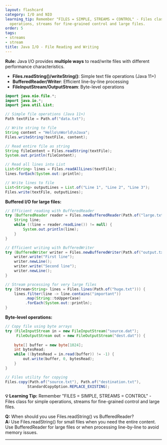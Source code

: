 ```yaml
---
layout: flashcard
category: I/O and NIO
learning_tip: Remember "FILES = SIMPLE, STREAMS = CONTROL" - Files class for simple
  operations, streams for fine-grained control and large files.
order: 5
tags:
- streams
- stream
title: Java I/O - File Reading and Writing
---
```



**Rule:** Java I/O provides **multiple ways** to read/write files with different performance characteristics.

- **Files.readString()/writeString()**: Simple text file operations (Java 11+)
- **BufferedReader/Writer**: Efficient line-by-line processing
- **FileInputStream/OutputStream**: Byte-level operations

```java
import java.nio.file.*;
import java.io.*;
import java.util.List;

// Simple file operations (Java 11+)
Path textFile = Path.of("data.txt");

// Write string to file
String content = "Hello\nWorld\nJava";
Files.writeString(textFile, content);

// Read entire file as string
String fileContent = Files.readString(textFile);
System.out.println(fileContent);

// Read all lines into List
List<String> lines = Files.readAllLines(textFile);
lines.forEach(System.out::println);

// Write lines to file
List<String> outputLines = List.of("Line 1", "Line 2", "Line 3");
Files.write(textFile, outputLines);
```

**Buffered I/O for large files:**
```java
// Efficient reading with BufferedReader
try (BufferedReader reader = Files.newBufferedReader(Path.of("large.txt"))) {
    String line;
    while ((line = reader.readLine()) != null) {
        System.out.println(line);
    }
}

// Efficient writing with BufferedWriter
try (BufferedWriter writer = Files.newBufferedWriter(Path.of("output.txt"))) {
    writer.write("First line");
    writer.newLine();
    writer.write("Second line");
    writer.newLine();
}

// Stream processing for very large files
try (Stream<String> lines = Files.lines(Path.of("huge.txt"))) {
    lines.filter(line -> line.contains("important"))
         .map(String::toUpperCase)
         .forEach(System.out::println);
}
```

**Byte-level operations:**
```java
// Copy file using byte arrays
try (FileInputStream in = new FileInputStream("source.dat");
     FileOutputStream out = new FileOutputStream("dest.dat")) {
    
    byte[] buffer = new byte[1024];
    int bytesRead;
    while ((bytesRead = in.read(buffer)) != -1) {
        out.write(buffer, 0, bytesRead);
    }
}

// Files utility for copying
Files.copy(Path.of("source.txt"), Path.of("destination.txt"), 
          StandardCopyOption.REPLACE_EXISTING);
```

**💡 Learning Tip:** Remember "FILES = SIMPLE, STREAMS = CONTROL" - Files class for simple operations, streams for fine-grained control and large files.

**Q:** When should you use Files.readString() vs BufferedReader?  
**A:** Use Files.readString() for small files when you need the entire content. Use BufferedReader for large files or when processing line-by-line to avoid memory issues.

---
